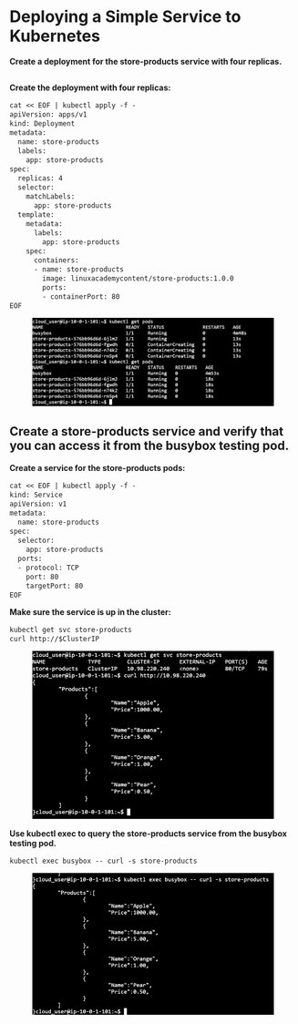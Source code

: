 # Deploying a Simple Service to Kubernetes

**Create a deployment for the store-products service with four replicas.**

##

**Create the deployment with four replicas:**

```
cat << EOF | kubectl apply -f -
apiVersion: apps/v1
kind: Deployment
metadata:
  name: store-products
  labels:
    app: store-products
spec:
  replicas: 4
  selector:
    matchLabels:
      app: store-products
  template:
    metadata:
      labels:
        app: store-products
    spec:
      containers:
      - name: store-products
        image: linuxacademycontent/store-products:1.0.0
        ports:
        - containerPort: 80
EOF
```

<figure><img src="../../../.gitbook/assets/image (2) (1).png" alt=""><figcaption></figcaption></figure>

## Create a store-products service and verify that you can access it from the busybox testing pod.

**Create a service for the store-products pods:**

```
cat << EOF | kubectl apply -f -
kind: Service
apiVersion: v1
metadata:
  name: store-products
spec:
  selector:
    app: store-products
  ports:
  - protocol: TCP
    port: 80
    targetPort: 80
EOF
```

**Make sure the service is up in the cluster:**

```
kubectl get svc store-products
curl http://$ClusterIP
```

<figure><img src="../../../.gitbook/assets/image (1) (1) (1).png" alt=""><figcaption></figcaption></figure>

**Use kubectl exec to query the store-products service from the busybox testing pod.**

```
kubectl exec busybox -- curl -s store-products
```

<figure><img src="../../../.gitbook/assets/image (2) (1) (1).png" alt=""><figcaption></figcaption></figure>











